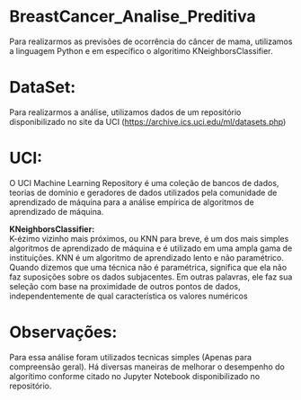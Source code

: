 # BreastCancer_Analise_Preditiva
Para realizarmos as previsões de ocorrência do câncer de mama, utilizamos a linguagem Python e em específico
o algoritimo KNeighborsClassifier.

# DataSet:
Para realizarmos a análise, utilizamos dados de um repositório disponibilizado no site da UCI 
(https://archive.ics.uci.edu/ml/datasets.php)

# UCI:
O UCI Machine Learning Repository é uma coleção de bancos de dados, teorias de domínio e geradores de dados utilizados
pela comunidade de aprendizado de máquina para a análise empírica de algoritmos de aprendizado de máquina.

<b>KNeighborsClassifier:</b><br>
K-ézimo vizinho mais próximos, ou KNN para breve, é um dos mais simples algoritmos de aprendizado de máquina 
e é utilizado em uma ampla gama de instituições. KNN é um algoritmo de aprendizado lento e não paramétrico. 
Quando dizemos que uma técnica não é paramétrica, significa que ela não faz suposições sobre os dados subjacentes. 
Em outras palavras, ele faz sua seleção com base na proximidade de outros pontos de dados, 
independentemente de qual característica os valores numéricos

# Observações:
Para essa análise foram utilizados tecnicas simples (Apenas para compreensão geral).
Há diversas maneiras de melhorar o desempenho do algorítimo conforme citado no Jupyter Notebook disponibilizado
no repositório.
